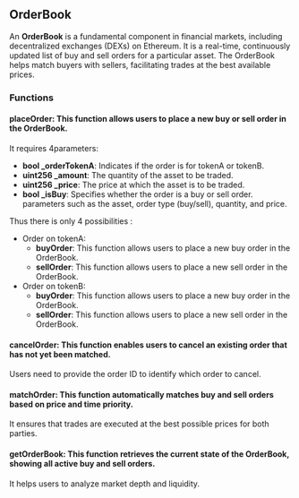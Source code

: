 ## OrderBook

An **OrderBook** is a fundamental component in financial markets, including decentralized exchanges (DEXs) on Ethereum.
It is a real-time, continuously updated list of buy and sell orders for a particular asset.
The OrderBook helps match buyers with sellers, facilitating trades at the best available prices.

### Functions

#### **placeOrder**: This function allows users to place a new buy or sell order in the OrderBook.

It requires 4parameters:
   - **bool _orderTokenA**: Indicates if the order is for tokenA or tokenB.
   - **uint256 _amount**: The quantity of the asset to be traded.
   - **uint256 _price**: The price at which the asset is to be traded.
   - **bool _isBuy**: Specifies whether the order is a buy or sell order. parameters such as the asset, order type (buy/sell), quantity, and price.

Thus there is only 4 possibilities :
- Order on tokenA:
  -   **buyOrder**: This function allows users to place a new buy order in the OrderBook.
  -   **sellOrder**: This function allows users to place a new sell order in the OrderBook.
- Order on tokenB:
  -   **buyOrder**: This function allows users to place a new buy order in the OrderBook.
  -   **sellOrder**: This function allows users to place a new sell order in the OrderBook.

#### **cancelOrder**: This function enables users to cancel an existing order that has not yet been matched.
Users need to provide the order ID to identify which order to cancel.
#### **matchOrder**: This function automatically matches buy and sell orders based on price and time priority.
It ensures that trades are executed at the best possible prices for both parties.
#### **getOrderBook**: This function retrieves the current state of the OrderBook, showing all active buy and sell orders.
It helps users to analyze market depth and liquidity.
